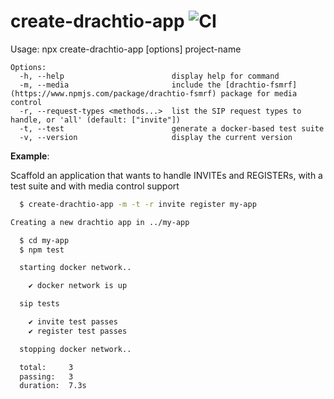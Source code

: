 # create-drachtio-app ![CI](https://github.com/drachtio/create-drachtio-app/workflows/CI/badge.svg)

Usage: npx create-drachtio-app [options] project-name
```
Options:
  -h, --help                        display help for command
  -m, --media                       include the [drachtio-fsmrf](https://www.npmjs.com/package/drachtio-fsmrf) package for media control
  -r, --request-types <methods...>  list the SIP request types to handle, or 'all' (default: ["invite"])
  -t, --test                        generate a docker-based test suite
  -v, --version                     display the current version
```

**Example**: 

Scaffold an application that wants to handle INVITEs and REGISTERs, with a test suite and with media control support

```bash
  $ create-drachtio-app -m -t -r invite register my-app

Creating a new drachtio app in ../my-app

  $ cd my-app
  $ npm test

  starting docker network..

    ✔ docker network is up

  sip tests

    ✔ invite test passes
    ✔ register test passes

  stopping docker network..

  total:     3
  passing:   3
  duration:  7.3s
```

